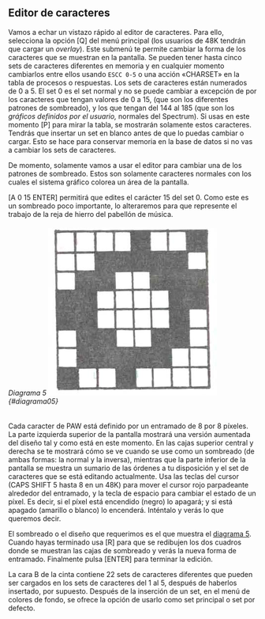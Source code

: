 ## Editor de caracteres

Vamos a echar un vistazo rápido al editor de caracteres. Para ello, selecciona la opción \[Q\] del menú principal (los usuarios de 48K tendrán que cargar un _overlay_). Este submenú te permite cambiar la forma de los caracteres que se muestran en la pantalla. Se pueden tener hasta cinco sets de caracteres diferentes en memoria y en cualquier momento cambiarlos entre ellos usando `ESCC 0-5` o una acción «CHARSET» en la tabla de procesos o respuestas. Los sets de caracteres están numerados de 0 a 5. El set 0 es el set normal y no se puede cambiar a excepción de por los caracteres que tengan valores de 0 a 15, \(que son los diferentes patrones de sombreado\), y los que tengan del 144 al 185 \(que son los _gráficos definidos por el usuario,_ normales del Spectrum\). Si usas en este momento \[P\] para mirar la tabla, se mostrarán solamente estos caracteres. Tendrás que insertar un set en blanco antes de que lo puedas cambiar o cargar. Esto se hace para conservar memoria en la base de datos si no vas a cambiar los sets de caracteres.

De momento, solamente vamos a usar el editor para cambiar una de los patrones de sombreado. Estos son solamente caracteres normales con los cuales el sistema gráfico colorea un área de la pantalla.

\[A 0 15 ENTER\] permitirá que edites el carácter 15 del set 0. Como este es un sombreado poco importante, lo alteraremos para que represente el trabajo de la reja de hierro del pabellón de música.

###### Diagrama 5 ![1530652305542](/assets/diagrama05.png) {#diagrama05}

Cada caracter de PAW está definido por un entramado de 8 por 8 píxeles. La parte izquierda superior de la pantalla mostrará una versión aumentada del diseño tal y como está en este momento. En las cajas superior central y derecha se te mostrará cómo se ve cuando se use como un sombreado \(de ambas formas: la normal y la inversa\), mientras que la parte inferior de la pantalla se muestra un sumario de las órdenes a tu disposición y el set de caracteres que se está editando actualmente. Usa las teclas del cursor \(CAPS SHIFT 5 hasta 8 en un 48K\) para mover el cursor rojo parpadeante alrededor del entramado, y la tecla de espacio para cambiar el estado de un píxel. Es decir, si el píxel está encendido (negro) lo apagará; y si está apagado (amarillo o blanco) lo encenderá. Inténtalo y verás lo que queremos decir.

El sombreado o el diseño que requerimos es el que muestra el [diagrama 5](#diagrama05). Cuando hayas terminado usa \[R\] para que se redibujen los dos cuadros donde se muestran las cajas de sombreado y verás la nueva forma de entramado. Finalmente pulsa \[ENTER\] para terminar la edición.

La cara B de la cinta contiene 22 sets de caracteres diferentes que pueden ser cargados en los sets de caracteres del 1 al 5, después de haberlos insertado, por supuesto. Después de la inserción de un set, en el menú de colores de fondo, se ofrece la opción de usarlo como set principal o set por defecto.

